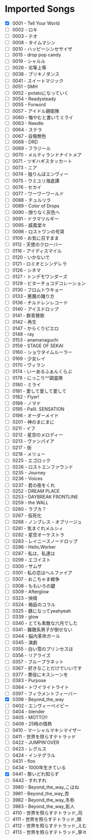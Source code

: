 # Imported Songs
  - [x] 0001 - Tell Your World
  - [ ] 0002 - ロキ
  - [ ] 0003 - テオ
  - [ ] 0008 - タイムマシン
  - [ ] 0010 - ハッピーシンセサイザ
  - [ ] 0015 - drop pop candy
  - [ ] 0019 - シャルル
  - [ ] 0026 - 劣等上等
  - [ ] 0038 - ブリキノダンス
  - [ ] 0041 - スイートマジック
  - [ ] 0051 - SMH
  - [ ] 0052 - potatoになっていく
  - [ ] 0054 - Readysteady
  - [ ] 0055 - Forword
  - [ ] 0057 - アイドル親衛隊
  - [ ] 0060 - 悔やむと書いてミライ
  - [ ] 0063 - Needle
  - [ ] 0064 - ステラ
  - [ ] 0067 - 自傷無色
  - [ ] 0068 - DRD
  - [ ] 0069 - フラジール
  - [ ] 0070 - メルティランドナイトメア
  - [ ] 0071 - ツギハギスタッカート
  - [ ] 0073 - ニア
  - [ ] 0074 - 独りんぼエンヴィー
  - [ ] 0075 - ウミユリ海底譚
  - [ ] 0076 - セカイ
  - [ ] 0077 - ワーワーワールド
  - [ ] 0088 - チュルリラ
  - [ ] 0089 - Color of Drops
  - [ ] 0090 - 限りなく灰色へ
  - [ ] 0091 - ドラマツルギー
  - [ ] 0095 - 威風堂々
  - [ ] 0098 - ロストワンの号哭
  - [ ] 0106 - お気に召すまま
  - [ ] 0112 - 天使のクローバー
  - [ ] 0116 - アイディスマイル
  - [ ] 0120 - いかないで
  - [ ] 0121 - ロミオとシンデレラ
  - [ ] 0126 - シネマ
  - [ ] 0127 - トンデモワンダーズ
  - [ ] 0129 - ビターチョコデコレーション
  - [ ] 0130 - フロムトウキョー
  - [ ] 0133 - 悪魔の踊り方
  - [ ] 0136 - チルドレンレコード
  - [ ] 0140 - アイスドロップ
  - [ ] 0141 - 群青賛歌
  - [ ] 0142 - 再生
  - [ ] 0147 - からくりピエロ
  - [ ] 0148 - ray
  - [ ] 0153 - anamanaguchi
  - [ ] 0159 - STAGE OF SEKAI
  - [ ] 0160 - ショウタイムルーラー
  - [ ] 0169 - 少女レイ
  - [ ] 0170 - ヴィラン
  - [ ] 0174 - いーあるふぁんくらぶ
  - [ ] 0178 - にっこり^^調査隊
  - [ ] 0180 - ミライ
  - [ ] 0181 - 愛して愛して愛して
  - [ ] 0182 - Flyer! 
  - [ ] 0189 - ノマド
  - [ ] 0195 - PaⅢ. SENSATION
  - [ ] 0196 - オーダーメイド
  - [ ] 0201 - 神のまにまに
  - [ ] 0211 - イフ
  - [ ] 0212 - 星空のメロディー
  - [ ] 0213 - ヴァンパイア
  - [ ] 0217 - 街
  - [ ] 0218 - メリュー
  - [ ] 0225 - エゴロック
  - [ ] 0226 - ロストエンファウンド
  - [ ] 0235 - Journey
  - [ ] 0236 - Voices
  - [ ] 0237 - 君の夜をくれ
  - [ ] 0252 - DREAM PLACE
  - [ ] 0253 - DAYBREAK FRONTLINE
  - [ ] 0259 - the WALL
  - [ ] 0260 - ラブカ？
  - [ ] 0267 - 仮死化
  - [ ] 0268 - ノンブレス・オブリージュ
  - [ ] 0281 - 気まぐれメルシィ
  - [ ] 0282 - 星空オーケストラ
  - [ ] 0283 - レイニースノードロップ
  - [ ] 0286 - Hello,Worker
  - [ ] 0287 - 私は、私達は
  - [ ] 0299 - エゴイスト
  - [ ] 0300 - ザムザ
  - [ ] 0301 - 私の恋はヘルファイア
  - [ ] 0307 - おこちゃま戦争
  - [ ] 0308 - ももいろの鍵
  - [ ] 0309 - Afterglow
  - [ ] 0323 - 快晴
  - [ ] 0324 - 箱庭のコラル
  - [ ] 0325 - 豚になってyeahyeah
  - [ ] 0339 - glow
  - [ ] 0340 - とても素敵な六月でした
  - [ ] 0341 - 難聴系男子が倒せない
  - [ ] 0344 - 脳内革命ガール
  - [ ] 0345 - 演劇
  - [ ] 0355 - 白い雪のプリンセスは
  - [ ] 0356 - リアライズ
  - [ ] 0357 - ブループラネット
  - [ ] 0367 - 好きなことだけでいいです
  - [ ] 0377 - 悪役にキスシーンを
  - [ ] 0383 - Purpose
  - [ ] 0384 - トワイライトライト
  - [ ] 0397 - フィラメントフィーバー
  - [x] 0398 - Beyond_the_way
  - [ ] 0402 - エンヴィーベイビー
  - [ ] 0404 - blender
  - [ ] 0405 - MOTTO!!
  - [ ] 0409 - 25時の情熱
  - [ ] 0410 - マーシャルマキシマイザー
  - [ ] 0411 - 世界を照らすテトラッド
  - [ ] 0422 - JUMPIN'OVER
  - [ ] 0423 - レグルス
  - [ ] 0424 - インテグラル
  - [ ] 0431 - flos
  - [ ] 0434 - 1000年生きている
  - [x] 0441 - 酔いどれ知らず
  - [ ] 0442 - すれすれ
  - [ ] 3980 - Beyond_the_way_こはね
  - [ ] 3981 - Beyond_the_way_杏
  - [ ] 3982 - Beyond_the_way_冬弥
  - [ ] 3983 - Beyond_the_way_彰人
  - [ ] 4110 - 世界を照らすテトラッド_司
  - [ ] 4111 - 世界を照らすテトラッド_類
  - [ ] 4112 - 世界を照らすテトラッド_えむ
  - [ ] 4113 - 世界を照らすテトラッド_寧々